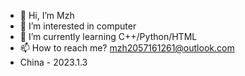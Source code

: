 - 👋 Hi, I’m Mzh
- 👀 I’m interested in computer
- 🌱 I’m currently learning C++/Python/HTML
- 📫 How to reach me? mzh2057161261@outlook.com
- China - 2023.1.3
